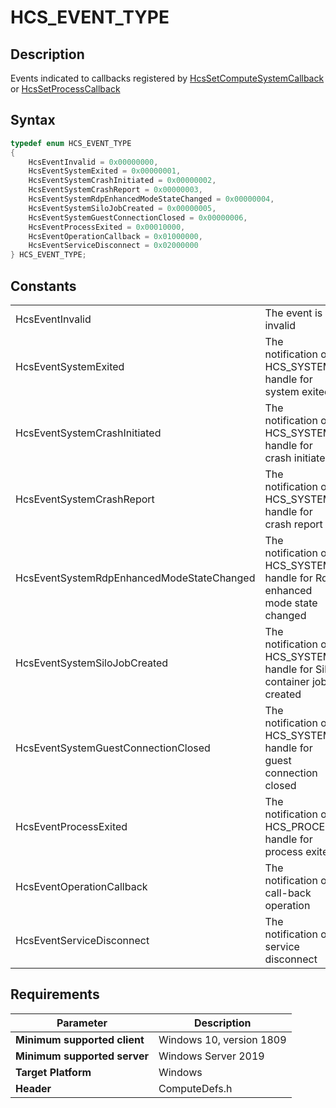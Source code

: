 # HCS_EVENT_TYPE

## Description

Events indicated to callbacks registered by [HcsSetComputeSystemCallback](./HcsSetComputeSystemCallback.md) or [HcsSetProcessCallback](./HcsSetProcessCallback.md)

## Syntax

```cpp
typedef enum HCS_EVENT_TYPE
{
    HcsEventInvalid = 0x00000000,
    HcsEventSystemExited = 0x00000001,
    HcsEventSystemCrashInitiated = 0x00000002,
    HcsEventSystemCrashReport = 0x00000003,
    HcsEventSystemRdpEnhancedModeStateChanged = 0x00000004,
    HcsEventSystemSiloJobCreated = 0x00000005,
    HcsEventSystemGuestConnectionClosed = 0x00000006,
    HcsEventProcessExited = 0x00010000,
    HcsEventOperationCallback = 0x01000000,
    HcsEventServiceDisconnect = 0x02000000
} HCS_EVENT_TYPE;
```

## Constants

|||
|---|---|
|HcsEventInvalid|The event is invalid|
|HcsEventSystemExited|The notification of HCS_SYSTEM handle for system exited|
|HcsEventSystemCrashInitiated|The notification of HCS_SYSTEM handle for crash initiated|
|HcsEventSystemCrashReport|The notification of HCS_SYSTEM handle for crash report|
|HcsEventSystemRdpEnhancedModeStateChanged|The notification of HCS_SYSTEM handle for Rdp enhanced mode state changed|
|HcsEventSystemSiloJobCreated|The notification of HCS_SYSTEM handle for Silo container job created|
|HcsEventSystemGuestConnectionClosed|The notification of HCS_SYSTEM handle for guest connection closed|
|HcsEventProcessExited|The notification of HCS_PROCESS handle for process exited|
|HcsEventOperationCallback|The notification of call-back operation|
|HcsEventServiceDisconnect|The notification of service disconnect|

## Requirements

|Parameter     |Description|
|---|---|
| **Minimum supported client** | Windows 10, version 1809 |
| **Minimum supported server** | Windows Server 2019 |
| **Target Platform** | Windows |
| **Header** | ComputeDefs.h |
